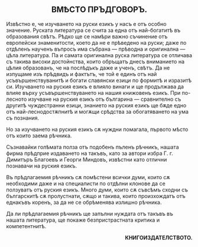 <h2 align=center>ВМѢСТО ПРЪДГОВОРЪ.</h2>

Извѣстно е, че изучването на руски езикъ у насъ е отъ особно значение. Руската литература се счита за една отъ най-богатитѣ въ образования свѣтъ. Рѣдко ще се намѣри важно съчинение отъ европейски знаменитости, което да не е прѣведено на руски; даже по отдѣленъ наученъ въпросъ има събрана — прѣводна и оригинална — цѣла литература. Па и самата оригинална руска литература се отличава съ такива високи достойнства, които обръщатъ днесъ вниманието на цѣлия образованъ, че на послѣдъкъ даже и ученъ, свѣтъ. Да не изпущаме изъ прѣдвидъ и фактътъ, че той е единъ отъ най усъвършенствуванитѣ и богати славянски езици по формитѣ и изразитѣ си. Изучването на руския езикъ е влияло винаги и ще продължава да влияе върху усъвършенствуването на нашия книжовенъ езикъ. При по-лесното изучване на руския езикъ отъ българина — сравнително съ другитѣ чуждестранни езици, знанието на руския езикъ ще бѫде едно отъ най-леснодостѫпнитѣ и могѫщи срѣдства за обогатяването на ума съ познания.

Но за изучването на руския езикъ сѫ нуждни помагала, първото мѣсто отъ които заема рѣчника.

Съзнавайки голѣмата полза отъ подобенъ пъленъ рѣчникъ, нашата фирма прѣдприе издаването на такъвъ, като за автори избра Г. г. Димитъръ Благоевъ и Георги Миндовъ, извѣстни като отлични познавачи на руския езикъ.

Въ прѣдлагаемия рѣчникъ сѫ помѣстени всички думи, които сѫ необходими даже и на специалисти по отдѣлни клонове да се ползуватъ отъ руския езикъ. Много думи, които сѫ съвсѣмъ сходни съ българскитѣ сѫ пролустнати, сѫщо и такива, които произхождатъ отъ еднакъвъ коренъ, за да не се обрѣменява излишно рѣчника.

Да ли прѣдлагаемия рѣчникъ ще запълни нуждата отъ такъвъ въ нашата литература, ще покаже безпристрастната критика и компетентнитѣ.

<p align=right><b>КНИГОИЗДАТЕЛСТВОТО.</b></p>
